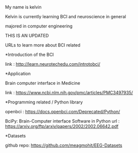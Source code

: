My name is kelvin 

Kelvin is currently learning BCI and neuroscience in general

majored in computer engineering


THIS IS AN UPDATED

URLs to learn more about BCI related

*Introduction of the BCI

link : http://learn.neurotechedu.com/introtobci/



*Application

Brain computer interface in Medicine

link : https://www.ncbi.nlm.nih.gov/pmc/articles/PMC3497935/


*Programming related / Python library

openbci : https://docs.openbci.com/Deprecated/Python/

BciPy: Brain-Computer interface Software in Python 
url : https://arxiv.org/ftp/arxiv/papers/2002/2002.06642.pdf

*Datasets

github repo: https://github.com/meagmohit/EEG-Datasets
